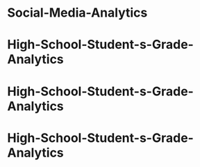 # Social-Media-Analytics
# High-School-Student-s-Grade-Analytics
# High-School-Student-s-Grade-Analytics
# High-School-Student-s-Grade-Analytics
